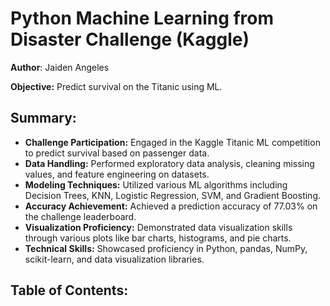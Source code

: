# Python Machine Learning from Disaster Challenge (Kaggle)
**Author**: Jaiden Angeles

**Objective:** Predict survival on the Titanic using ML.

## Summary:

- **Challenge Participation:** Engaged in the Kaggle Titanic ML competition to predict survival based on passenger data.
- **Data Handling:** Performed exploratory data analysis, cleaning missing values, and feature engineering on datasets.
- **Modeling Techniques:** Utilized various ML algorithms including Decision Trees, KNN, Logistic Regression, SVM, and Gradient Boosting.
- **Accuracy Achievement:** Achieved a prediction accuracy of 77.03% on the challenge leaderboard.
- **Visualization Proficiency:** Demonstrated data visualization skills through various plots like bar charts, histograms, and pie charts.
- **Technical Skills:** Showcased proficiency in Python, pandas, NumPy, scikit-learn, and data visualization libraries.


## Table of Contents:
